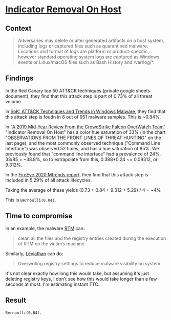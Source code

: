 # [Indicator Removal On Host](https://attack.mitre.org/techniques/T1070/)

## Context
>Adversaries may delete or alter generated artifacts on a host system, including logs or captured files such as quarantined malware. Locations and format of logs are platform or product-specific, however standard operating system logs are captured as Windows events or Linux/macOS files such as Bash History and /var/log/*.

## Findings
In the Red Canary top 50 ATT&CK techniques (private google sheets document), they find that this attack step is part of 0.73% of all threat volume.

In [SoK: ATT&CK Techniques and Trends in Windows Malware](https://krisk.io/publication/mitre-attack-securecomm19/), they find that this attack step is foudn in  8 out of 951 malware samples. This is ~0.84%. 

In ["A 2019 Mid-Year Review From the CrowdStrike Falcon OverWatch Team"](https://www.crowdstrike.com/resources/reports/observations-from-the-front-lines-of-threat-hunting-2019/) "Indicator Removal On Host" has a color hue saturation of 33% (in the chart "OBSERVATIONS FROM THE FRONT LINES OF THREAT HUNTING" on the last page), and the most commonly observed technique ("Command Line Interface") was observed 52 times, and has a hue saturation of 85%. We previously found that "command line interface" had a prevalence of 24%. 33/85 = ~38.8%, so to extrapolate from this, 0.388*0.24 ~= 0.09312, or 9.312%.   

In the [FireEye 2020 Mtrends report](https://content.fireeye.com/m-trends/rpt-m-trends-2020), they find that this attack step is included in 5.29% of all attack lifecycles.

Taking the average of these yields (0.73 + 0.84 + 9.312 + 5.29) / 4 = ~4%

This is ```Bernoulli(0.04)```. 

## Time to compromise
In an example, the malware [RTM](https://www.welivesecurity.com/wp-content/uploads/2017/02/Read-The-Manual.pdf) can:

>clean all the files and the registry entries created during the execution of RTM on the victim’s machine

Similarly, [Leviathan](https://www.proofpoint.com/us/threat-insight/post/leviathan-espionage-actor-spearphishes-maritime-and-defense-targets) can do:

>Overwriting registry settings to reduce malware visibility on system

It's not clear exactly how long this would take, but assuming it's just deleting registry keys, I don't see how this would take longer than a few seconds at most. I'm estimating instant TTC.

## Result
```Bernoulli(0.04)```. 
